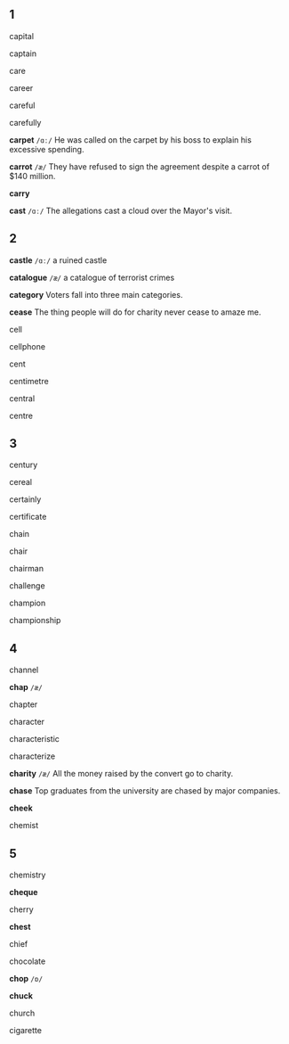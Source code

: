 ## 1
capital

captain

care

career

careful

carefully

**carpet**
`/ɑː/`
He was called on the carpet by his boss to explain his excessive spending.

**carrot**
`/æ/`
They have refused to sign the agreement despite a carrot of $140 million.

**carry**

**cast**
`/ɑː/`
The allegations cast a cloud over the Mayor's visit.

## 2
**castle**
`/ɑː/`
a ruined castle

**catalogue**
`/æ/`
a catalogue of terrorist crimes

**category**
Voters fall into  three main categories.

**cease**
The thing people will do for charity never cease to amaze me.

cell

cellphone

cent

centimetre

central

centre

## 3
century

cereal

certainly

certificate

chain

chair

chairman

challenge

champion

championship

## 4
channel

**chap**
`/æ/`

chapter

character

characteristic

characterize

**charity**
`/æ/`
All the money raised by the convert go to charity.

**chase**
Top graduates from the university are chased by major companies.

**cheek**

chemist

## 5
chemistry

**cheque**

cherry

**chest**

chief

chocolate

**chop**
`/ɒ/`

**chuck**

church

cigarette

